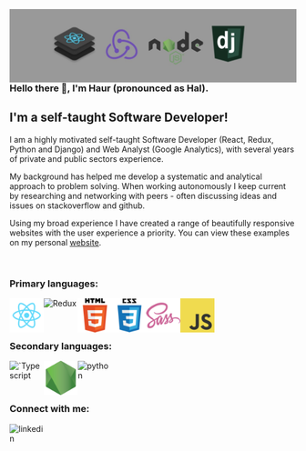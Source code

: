 <img src="githubimage.png"
     alt="Image icon"
     style="float: left; margin-right: 10px;" />

### Hello there 👋, I'm Haur (pronounced as Hal).

## I'm a self-taught Software Developer!
I am a highly motivated self-taught Software Developer (React, Redux, Python and Django) and Web Analyst (Google Analytics), with several years of private and public sectors experience.

My background has helped me develop a systematic and analytical approach to problem solving. When working autonomously I keep current by researching and networking with peers - often discussing ideas and issues on stackoverflow and github.

Using my broad experience I have created a range of beautifully responsive websites with the user experience a priority. You can view these examples on my personal [website](https://haurkang.netlify.app/).

<br />

### Primary languages:

<img align="left" alt="React" width="60px" src="https://raw.githubusercontent.com/github/explore/80688e429a7d4ef2fca1e82350fe8e3517d3494d/topics/react/react.png" />
<img align="left" alt="Redux" width="60px" src="https://raw.githubusercontent.com/reduxjs/redux/master/logo/logo.png" />
<img align="left" alt="HTML5" width="60px" src="https://raw.githubusercontent.com/github/explore/80688e429a7d4ef2fca1e82350fe8e3517d3494d/topics/html/html.png" />
<img align="left" alt="CSS3" width="60px" src="https://raw.githubusercontent.com/github/explore/80688e429a7d4ef2fca1e82350fe8e3517d3494d/topics/css/css.png" />
<img align="left" alt="Sass" width="60px" src="https://raw.githubusercontent.com/github/explore/80688e429a7d4ef2fca1e82350fe8e3517d3494d/topics/sass/sass.png" />
<img align="left" alt="JavaScript" width="60px" src="https://raw.githubusercontent.com/github/explore/80688e429a7d4ef2fca1e82350fe8e3517d3494d/topics/javascript/javascript.png" />

<br />
<br />
<br />


### Secondary languages:
<img align="left" alt="`Typescript" width="60px" src="https://miro.medium.com/max/1795/1*mn6bOs7s6Qbao15PMNRyOA.png" />
<img align="left" alt="Node.js" width="60px" src="https://raw.githubusercontent.com/github/explore/80688e429a7d4ef2fca1e82350fe8e3517d3494d/topics/nodejs/nodejs.png" />
<img align="left" alt="python" width="60px" src="https://upload.wikimedia.org/wikipedia/commons/thumb/c/c3/Python-logo-notext.svg/200px-Python-logo-notext.svg.png" />


<br />
<br />
<br />

### Connect with me:

[<img align="left" alt="linkedin" width="60px" src="https://cdn.jsdelivr.net/npm/simple-icons@v3/icons/linkedin.svg" />](https://www.linkedin.com/in/haurkang/)

<br />
